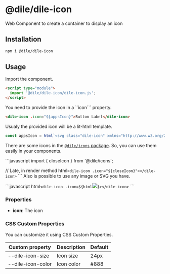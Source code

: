 # @dile/dile-icon

Web Component to create a container to display an icon

## Installation
```bash
npm i @dile/dile-icon
```

## Usage

Import the component.

```html
<script type="module">
  import '@dile/dile-icon/dile-icon.js';
</script>
```

You need to provide the icon in a ``ìcon``` property.

```html
<dile-icon .icon="${appsIcon}">Button Label</dile-icon>
```

Usualy the provided icon will be a lit-html template.

```javascript
const appsIcon = html`<svg class="dile-icon" xmlns="http://www.w3.org/2000/svg" height="24px" viewBox="0 0 24 24" width="24px" fill="#000000"><path d="M0 0h24v24H0z" fill="none"/><path d="M4 8h4V4H4v4zm6 12h4v-4h-4v4zm-6 0h4v-4H4v4zm0-6h4v-4H4v4zm6 0h4v-4h-4v4zm6-10v4h4V4h-4zm-6 4h4V4h-4v4zm6 6h4v-4h-4v4zm0 6h4v-4h-4v4z"/></svg>`;
```

There are some icons in the [```@dile/icons``` package](https://github.com/Polydile/dile-components/tree/master/packages/icons). So, you can use them easily in your components.

´´´javascript
import { closeIcon } from '@dile/icons';

// Late, in render method
html`<dile-icon .icon="${closeIcon}"></dile-icon>`
´´´
Also is possible to use any image or SVG you have.

´´´javascript
html`<dile-icon .icon=${html`<img src="./images/loto.png">`}></dile-icon>`
´´´

### Properties

- **icon**: The icon

### CSS Custom Properties

You can customize it using CSS Custom Properties.

Custom property | Description | Default
----------------|-------------|---------
--dile-icon-size | Icon size | 24px
--dile-icon-color | Icon color | #888
